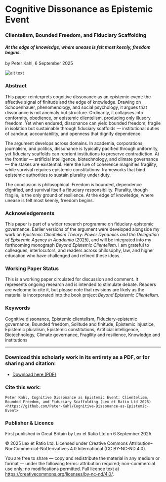 # Cognitive Dissonance as Epistemic Event

### Clientelism, Bounded Freedom, and Fiduciary Scaffolding

#### _At the edge of knowledge, where unease is felt most keenly, freedom begins._

by Peter Kahl, 6 September 2025

![alt text](https://github.com/Peter-Kahl/Cognitive-Dissonance-as-Epistemic-Event/blob/main/precipice.jpg?raw=true)

### Abstract

This paper reinterprets cognitive dissonance as an epistemic event: the affective signal of finitude and the edge of knowledge. Drawing on Schopenhauer, phenomenology, and social psychology, it argues that dissonance is not anomaly but structure. Ordinarily, it collapses into conformity, obedience, or epistemic clientelism, producing only illusory freedom. Yet when endured, dissonance can yield bounded freedom, fragile in isolation but sustainable through fiduciary scaffolds — institutional duties of candour, accountability, and openness that dignify dependence.

The argument develops across domains. In academia, corporations, journalism, and politics, dissonance is typically pacified through uniformity, yet fiduciary scaffolds can reorient institutions to preserve contradiction. At the frontier — artificial intelligence, biotechnology, and climate governance — the stakes are existential. Here the lure of coherence magnifies fragility, while survival requires epistemic constitutions: frameworks that bind epistemic authorities to sustain plurality under duty.

The conclusion is philosophical. Freedom is bounded, dependence dignified, and survival itself a fiduciary responsibility. Plurality, though fragile, is the only ground of resilience. At the edge of knowledge, where unease is felt most keenly, freedom begins.


### Acknowledgements

This paper is part of a wider research programme on fiduciary-epistemic governance. Earlier versions of the argument were developed alongside my work on _Epistemic Clientelism Theory: Power Dynamics and the Delegation of Epistemic Agency in Academia_ (2025), and will be integrated into my forthcoming monograph _Beyond Epistemic Clientelism_. I am grateful to colleagues, interlocutors, and readers across philosophy, law, and higher education who have challenged and refined these ideas.

### Working Paper Status

This is a working paper circulated for discussion and comment. It represents ongoing research and is intended to stimulate debate. Readers are welcome to cite it, but please note that revisions are likely as the material is incorporated into the book project _Beyond Epistemic Clientelism_.

### Keywords

Cognitive dissonance, Epistemic clientelism, Fiduciary-epistemic governance, Bounded freedom, Solitude and finitude, Epistemic injustice, Epistemic pluralism, Epistemic constitutions, Artificial intelligence, Biotechnology, Climate governance, Fragility and resilience, Knowledge and institutions

---

### Download this scholarly work in its entirety as a PDF, or for sharing and citation:

- [Download here (PDF)](https://raw.githubusercontent.com/Peter-Kahl/Cognitive-Dissonance-as-Epistemic-Event/master/Kahl_P_Cognitive_Dissonance_as_Epistemic_Event_06-SEP-2025.pdf)

### Cite this work:

```
Peter Kahl, Cognitive Dissonance as Epistemic Event: Clientelism, Bounded Freedom, and Fiduciary Scaffolding (Lex et Ratio Ltd 2025) <https://github.com/Peter-Kahl/Cognitive-Dissonance-as-Epistemic-Event>
```

### Publisher & Licence

First published in Great Britain by Lex et Ratio Ltd on 6 September 2025.

© 2025 Lex et Ratio Ltd. Licensed under Creative Commons Attribution–NonCommercial–NoDerivatives 4.0 International (CC BY-NC-ND 4.0).

You are free to share — copy and redistribute the material in any medium or format — under the following terms: attribution required; non-commercial use only; no modifications permitted. Full licence text at <https://creativecommons.org/licenses/by-nc-nd/4.0/>.